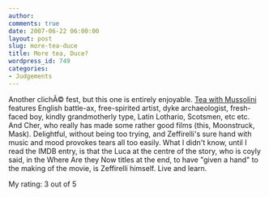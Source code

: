 ```yaml
---
author:
comments: true
date: 2007-06-22 06:00:00
layout: post
slug: more-tea-duce
title: More tea, Duce?
wordpress_id: 749
categories:
- Judgements
---
```


Another clichÃ© fest, but this one is entirely enjoyable. [Tea with Mussolini](http://imdb.com/title/tt0120857/?fr=c2M9MXxsbT01MDB8ZnQ9MXxrdz0xfGZiPXV8dHQ9MXxteD0yMHxodG1sPTF8c2l0ZT1kZnxxPXRlYSBtdXNzb2xpbml8bm09MXxjbz0xfHBuPTA_;fc=1;ft=22;fm=1) features English battle-ax, free-spirited artist, dyke archaeologist, fresh-faced boy, kindly grandmotherly type, Latin Lothario, Scotsmen, etc etc. And Cher, who really has made some rather good films (this, Moonstruck, Mask). Delightful, without being too trying, and Zeffirelli's sure hand with music and mood provokes tears all too easily. What I didn't know, until I read the IMDB entry, is that the Luca at the centre of the story, who is coyly said, in the Where Are they Now titles at the end, to have "given a hand" to the making of the movie, is Zeffirelli himself. Live and learn. 

My rating: 3 out of 5
